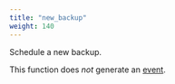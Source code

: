 ```yaml
---
title: "new_backup"
weight: 140
---
```


Schedule a new backup.

This function does *not* generate an [event](../../overview/events).